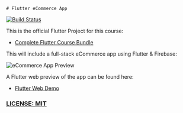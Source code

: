     # Flutter eCommerce App

<a href="https://github.com/PeterJ504/AndreaFlutterFoundations/actions"><img src="https://github.com/PeterJ504/AndreaFlutterFoundations/workflows/test-my-app/badge.svg" alt="Build Status"></a>

This is the official Flutter Project for this course:

- [Complete Flutter Course Bundle](https://codewithandrea.com/courses/complete-flutter-bundle/)

This will include a full-stack eCommerce app using Flutter & Firebase:

![eCommerce App Preview](/.github/images/ecommerce-app-preview.png)

A Flutter web preview of the app can be found here:

- [Flutter Web Demo](https://my-shop-ecommerce-stg.web.app/)

### [LICENSE: MIT](../LICENSE.md)

